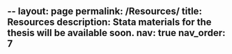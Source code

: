 --
layout: page
permalink: /Resources/
title: Resources
description: Stata materials for the thesis will be available soon.
nav: true
nav_order: 7
---

